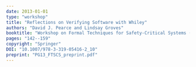 ```yaml
---
date: 2013-01-01
type: "workshop"
title: "Reflections on Verifying Software with Whiley"
authors: "David J. Pearce and Lindsay Groves"
booktitle: "Workshop on Formal Techniques for Safety-Critical Systems (FTSCS)"
pages: "142--159"
copyright: "Springer"
DOI: "10.1007/978-3-319-05416-2_10"
preprint: "PG13_FTSCS_preprint.pdf"
---
```


